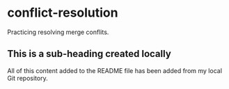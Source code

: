 # conflict-resolution
Practicing resolving merge conflits.

## This is a sub-heading created locally

All of this content added to the README file has been added from my local Git repository.
